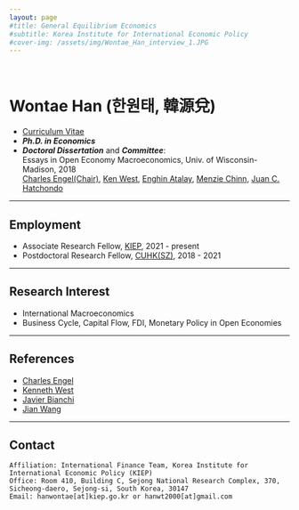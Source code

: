 ```yaml
---
layout: page
#title: General Equilibrium Economics
#subtitle: Korea Institute for International Economic Policy
#cover-img: /assets/img/Wontae_Han_interview_1.JPG
---
```


<br>

# Wontae Han (한원태, 韓源兌) 
* [Curriculum Vitae](https://econhanwt.github.io/my_docs/WontaeHan_CV.pdf)
* _**Ph.D. in Economics**_ 
* _**Doctoral Dissertation**_ and _**Committee**_: <br>
  Essays in Open Economy Macroeconomics, Univ. of Wisconsin-Madison, 2018 <br>
  [Charles Engel(Chair)](https://www.ssc.wisc.edu/~cengel/), [Ken West](https://www.ssc.wisc.edu/~kwest/), [Enghin Atalay](https://enghinatalay.github.io/), [Menzie Chinn](https://www.ssc.wisc.edu/~mchinn/), [Juan C. Hatchondo](https://sites.google.com/site/juancarloshatchondo/)

<hr size="2px">

## Employment 
* Associate Research Fellow, [KIEP](https://www.kiep.go.kr/eng/), 2021 - present 
* Postdoctoral Research Fellow, [CUHK(SZ)](https://sme.cuhk.edu.cn/en), 2018 - 2021 

<hr size="2px">

## Research Interest
* International Macroeconomics 
* Business Cycle, Capital Flow, FDI, Monetary Policy in Open Economies 

<hr size="2px">

## References
* [Charles Engel](https://www.ssc.wisc.edu/~cengel/)
* [Kenneth West](https://www.ssc.wisc.edu/~kwest/)
* [Javier Bianchi](http://www.javierbianchi.com/)
* [Jian Wang](https://jianwang.weebly.com/)

<hr size="2px">

## Contact
```
Affiliation: International Finance Team, Korea Institute for International Economic Policy (KIEP)
Office: Room 410, Building C, Sejong National Research Complex, 370, Sicheong-daero, Sejong-si, South Korea, 30147
Email: hanwontae[at]kiep.go.kr or hanwt2000[at]gmail.com
```
